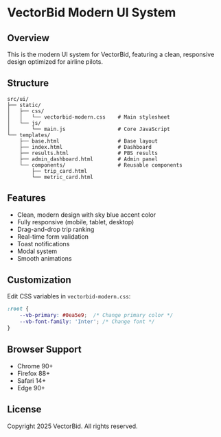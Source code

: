 # VectorBid Modern UI System

## Overview
This is the modern UI system for VectorBid, featuring a clean, responsive design optimized for airline pilots.

## Structure
```
src/ui/
├── static/
│   ├── css/
│   │   └── vectorbid-modern.css    # Main stylesheet
│   └── js/
│       └── main.js                 # Core JavaScript
└── templates/
    ├── base.html                   # Base layout
    ├── index.html                  # Dashboard
    ├── results.html                # PBS results
    ├── admin_dashboard.html        # Admin panel
    └── components/                 # Reusable components
        ├── trip_card.html
        └── metric_card.html
```

## Features
- Clean, modern design with sky blue accent color
- Fully responsive (mobile, tablet, desktop)
- Drag-and-drop trip ranking
- Real-time form validation
- Toast notifications
- Modal system
- Smooth animations

## Customization
Edit CSS variables in `vectorbid-modern.css`:
```css
:root {
    --vb-primary: #0ea5e9;  /* Change primary color */
    --vb-font-family: 'Inter'; /* Change font */
}
```

## Browser Support
- Chrome 90+
- Firefox 88+
- Safari 14+
- Edge 90+

## License
Copyright 2025 VectorBid. All rights reserved.
